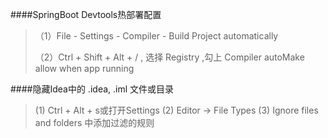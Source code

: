####SpringBoot Devtools热部署配置
> （1）File - Settings - Compiler - Build Project automatically
> 
> （2）Ctrl + Shift + Alt + / , 选择 Registry ,勾上 Compiler autoMake allow when app running

####隐藏Idea中的 .idea, .iml 文件或目录
> (1) Ctrl + Alt + s或打开Settings
> (2) Editor -> File Types
> (3) Ignore files and folders 中添加过滤的规则

